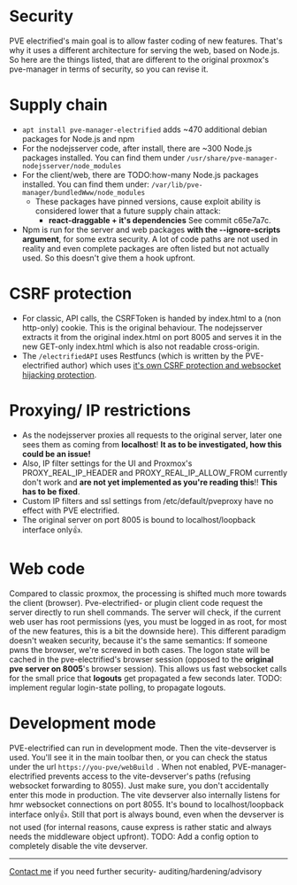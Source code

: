 # Security

PVE electrified's main goal is to allow faster coding of new features. That's why it uses a different architecture for serving the web, based on Node.js.
So here are the things listed, that are different to the original proxmox's pve-manager in terms of security, so you can revise it.

# Supply chain

- `apt install pve-manager-electrified` adds ~470 additional debian packages for Node.js and npm
- For the nodejsserver code, after install, there are ~300 Node.js packages installed. You can find them under `/usr/share/pve-manager-nodejsserver/node_modules`
- For the client/web, there are TODO:how-many Node.js packages installed. You can find them under: `/var/lib/pve-manager/bundledWww/node_modules`
  - These packages have pinned versions, cause exploit ability is considered lower that a future supply chain attack:
    - **react-draggable + it's dependencies** See commit c65e7a7c.
- Npm is run for the server and web packages **with the --ignore-scripts argument**, for some extra security. A lot of code paths are not used in reality and even complete packages are often listed but not actually used. So this doesn't give them a hook upfront. 

# CSRF protection
- For classic, API calls, the CSRFToken is handed by index.html to a (non http-only) cookie. This is the original behaviour. The nodejsserver extracts it from the original index.html on port 8005 and serves it in the new GET-only index.html which is also not readable cross-origin. 
- The `/electrifiedAPI` uses Restfuncs (which is written by the PVE-electrified author) which uses [it's own CSRF protection and websocket hijacking protection](https://github.com/bogeeee/restfuncs?tab=readme-ov-file#csrf-protection).

# Proxying/ IP restrictions

- As the nodejsserver proxies all requests to the original server, later one sees them as coming from **localhost**!
  **It as to be investigated, how this could be an issue!**
- Also, IP filter settings for the UI and Proxmox's PROXY_REAL_IP_HEADER and PROXY_REAL_IP_ALLOW_FROM currently don't work and **are not yet implemented as you're reading this**!! 
  **This has to be fixed**.
- Custom IP filters and ssl settings from /etc/default/pveproxy have no effect with PVE electrified.
- The original server on port 8005 is bound to localhost/loopback interface only👍.

# Web code

Compared to classic proxmox, the processing is shifted much more towards the client (browser). 
Pve-electrified- or plugin client code request the server directly to run shell commands. The server will check, if the current web user has root permissions (yes, you must be logged in as root, for most of the new features, this is a bit the downside here).
This different paradigm doesn't weaken security, because it's the same semantics: If someone pwns the browser, we're screwed in both cases.
The logon state will be cached in the pve-electrified's browser session (opposed to the **original pve server on 8005**'s browser session). This allows us fast websocket calls for the small price that **logouts** get propagated a few seconds later.
TODO: implement regular login-state polling, to propagate logouts.

  
# Development mode

PVE-electrified can run in development mode. Then the vite-devserver is used. You'll see it in the main toolbar then, or you can check the status under the url `https://you-pve/webBuild `.
When not enabled, PVE-manager-electrified prevents access to the vite-devserver's paths (refusing websocket forwarding to 8055). Just make sure, you don't accidentally enter this mode in production.
The vite devserver also internally listens for hmr websocket connections on port 8055. It's bound to localhost/loopback interface only👍. Still that port is always bound, even when the devserver is not used (for internal reasons, cause express is rather static and always needs the middleware object upfront).
TODO: Add a config option to completely disable the vite devserver.

<hr/>

[Contact me](mailto:bogeee@bogitech.de) if you need further security- auditing/hardening/advisory